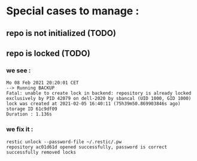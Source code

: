 # Special cases to manage :

## repo is not initialized (TODO)

## repo is locked (TODO)

### we see :

```out
Mo 08 Feb 2021 20:20:01 CET
--> Running BACKUP
Fatal: unable to create lock in backend: repository is already locked exclusively by PID 42079 on dell-2020 by sbancal (UID 1000, GID 1000)
lock was created at 2021-02-05 16:40:11 (75h39m50.869903846s ago)
storage ID 61c9df09
Duration : 1.136s
```

### we fix it :

```out
restic unlock --password-file ~/.restic/.pw
repository ac01d61d opened successfully, password is correct
successfully removed locks
```
